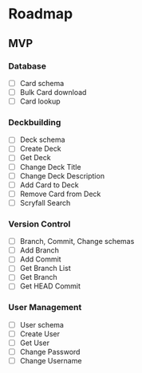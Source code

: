 # Roadmap

## MVP

### Database
- [ ] Card schema
- [ ] Bulk Card download
- [ ] Card lookup

### Deckbuilding
- [ ] Deck schema
- [ ] Create Deck
- [ ] Get Deck
- [ ] Change Deck Title
- [ ] Change Deck Description
- [ ] Add Card to Deck
- [ ] Remove Card from Deck
- [ ] Scryfall Search

### Version Control
- [ ] Branch, Commit, Change schemas
- [ ] Add Branch
- [ ] Add Commit 
- [ ] Get Branch List
- [ ] Get Branch
- [ ] Get HEAD Commit

### User Management
- [ ] User schema
- [ ] Create User
- [ ] Get User
- [ ] Change Password
- [ ] Change Username